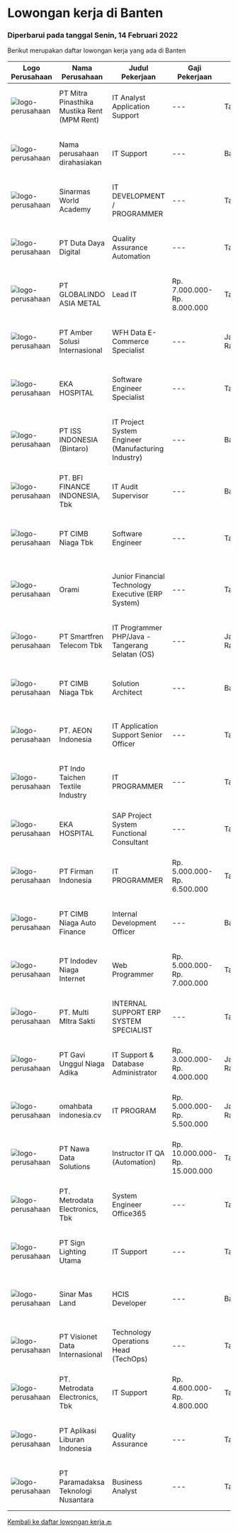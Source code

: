 
  # Lowongan kerja di Banten

  ### Diperbarui pada tanggal Senin, 14 Februari 2022

  Berikut merupakan daftar lowongan kerja yang ada di Banten

  |Logo Perusahaan | Nama Perusahaan | Judul Pekerjaan | Gaji Pekerjaan | Lokasi | Deskripsi | Tanggal diunggah | Pranala |
  | -------------- | --------------- | --------------- | --------- | --------- | -------------- | ------- | ----------- |
  |![logo-perusahaan](https://image-service-cdn.seek.com.au/7e4f9597404d5a71dbde903a9380d6f52a00a84b/ee4dce1061f3f616224767ad58cb2fc751b8d2dc)|PT Mitra Pinasthika Mustika Rent (MPM Rent)|IT Analyst Application Support|---|Tangerang|Melakukan Analisa terhadap change system yang masuk ke IT Business Application Melakukan mapping requirement terhadap solusi teknis Sistem Melakukan...|Kamis, 10 Februari 2022|https://www.jobstreet.co.id/id/job/it-analyst-application-support-3786017?token=0~3457bd3b-3f59-4d60-9463-852e60eb5f1d&sectionRank=1&jobId=jobstreet-id-job-3786017|
|![logo-perusahaan](https://us.123rf.com/450wm/pavelstasevich/pavelstasevich1811/pavelstasevich181101027/112815900-stock-vector-no-image-available-icon-flat-vector.jpg?ver=6)|Nama perusahaan dirahasiakan|IT Support|---|Badung|REQUIREMENTS : Age less thank 28 years old At least Diploma and/or Bachelor Degree of Information Technology Having same field experience at least 3...|Minggu, 13 Februari 2022|https://www.jobstreet.co.id/id/job/it-support-3789098?token=0~3457bd3b-3f59-4d60-9463-852e60eb5f1d&sectionRank=2&jobId=jobstreet-id-job-3789098|
|![logo-perusahaan](https://image-service-cdn.seek.com.au/873fb56de210e7c77460e66f5ce08991a9fd2259/ee4dce1061f3f616224767ad58cb2fc751b8d2dc)|Sinarmas World Academy|IT DEVELOPMENT / PROGRAMMER|---|Tangerang|- Maintain, debug and improve current developed program- Design, develop, test custom program based on users requirement- Analyze algorithm, writing...|Minggu, 13 Februari 2022|https://www.jobstreet.co.id/id/job/it-development-programmer-3779766?token=0~3457bd3b-3f59-4d60-9463-852e60eb5f1d&sectionRank=3&jobId=jobstreet-id-job-3779766|
|![logo-perusahaan](https://image-service-cdn.seek.com.au/37f4b10d9e280f6584590c1587ef913ae87be15d/ee4dce1061f3f616224767ad58cb2fc751b8d2dc)|PT Duta Daya Digital|Quality Assurance Automation|---|Tangerang|Crewdible is an Indonesia-based Startup company, focusing on online fulfillment services. Since 2017, Crewdible has provided multi-channel fulfillment...|Sabtu, 12 Februari 2022|https://www.jobstreet.co.id/id/job/quality-assurance-automation-3777590?token=0~3457bd3b-3f59-4d60-9463-852e60eb5f1d&sectionRank=4&jobId=jobstreet-id-job-3777590|
|![logo-perusahaan](https://image-service-cdn.seek.com.au/02fd0d1f9aca46c90994c7581d7fb56b49a8d672/ee4dce1061f3f616224767ad58cb2fc751b8d2dc)|PT GLOBALINDO ASIA METAL|Lead IT|Rp. 7.000.000-Rp. 8.000.000|Tangerang|Job Description:1. Developing project scopes and objectives, involving all relevant stakeholders and ensuring technical feasibility2. Performing...|Minggu, 13 Februari 2022|https://www.jobstreet.co.id/id/job/lead-it-3789107?token=0~3457bd3b-3f59-4d60-9463-852e60eb5f1d&sectionRank=5&jobId=jobstreet-id-job-3789107|
|![logo-perusahaan](https://us.123rf.com/450wm/pavelstasevich/pavelstasevich1811/pavelstasevich181101027/112815900-stock-vector-no-image-available-icon-flat-vector.jpg?ver=6)|PT Amber Solusi Internasional|WFH Data E-Commerce Specialist|---|Jakarta Raya|If you are interested to apply, please fill in this form: https://forms.gle/8jHjghLSe7pJSzS76We are running a fast track selection process, if you get...|Senin, 14 Februari 2022|https://www.jobstreet.co.id/id/job/wfh-data-e-commerce-specialist-3789143?token=0~3457bd3b-3f59-4d60-9463-852e60eb5f1d&sectionRank=6&jobId=jobstreet-id-job-3789143|
|![logo-perusahaan](https://image-service-cdn.seek.com.au/da4ab936722ba3810d001fb0bfef6b5e09bcd624/ee4dce1061f3f616224767ad58cb2fc751b8d2dc)|EKA HOSPITAL|Software Engineer Specialist|---|Tangerang|Job Description: Analyze user requirements Write and test code, refining and rewriting it as a necessary Research, design, and write new software...|Minggu, 13 Februari 2022|https://www.jobstreet.co.id/id/job/software-engineer-specialist-3779399?token=0~3457bd3b-3f59-4d60-9463-852e60eb5f1d&sectionRank=7&jobId=jobstreet-id-job-3779399|
|![logo-perusahaan](https://image-service-cdn.seek.com.au/69b547796e2a7848fe3ef971363040924a411425/ee4dce1061f3f616224767ad58cb2fc751b8d2dc)|PT ISS INDONESIA (Bintaro)|IT Project System Engineer (Manufacturing Industry)|---|Banten|Requirements:• Bachelor Degree in Computer Science/Information Management/Electrical Telecommunications Engineering or related fields• Experience in...|Kamis, 10 Februari 2022|https://www.jobstreet.co.id/id/job/it-project-system-engineer-manufacturing-industry-3786871?token=0~3457bd3b-3f59-4d60-9463-852e60eb5f1d&sectionRank=8&jobId=jobstreet-id-job-3786871|
|![logo-perusahaan](https://image-service-cdn.seek.com.au/a6cf0c9900691813db703a94c273f5c310cd3774/ee4dce1061f3f616224767ad58cb2fc751b8d2dc)|PT. BFI FINANCE INDONESIA, Tbk|IT Audit Supervisor|---|Banten|Deskripsi Pekerjaan: Memastikan pelaksanaan audit sesuai dengan audit plan Memastikan seluruh working paper (kertas kerja) audit terpenuhi dengan...|Jumat, 11 Februari 2022|https://www.jobstreet.co.id/id/job/it-audit-supervisor-3788232?token=0~3457bd3b-3f59-4d60-9463-852e60eb5f1d&sectionRank=9&jobId=jobstreet-id-job-3788232|
|![logo-perusahaan](https://image-service-cdn.seek.com.au/2c6f6f12cb15b08239744ca7630b97fee07e84ce/ee4dce1061f3f616224767ad58cb2fc751b8d2dc)|PT CIMB Niaga Tbk|Software Engineer|---|Tangerang|Mengerjakan dan melakukan maintenance terhadap proses development aplikasi yang kompleks, mengembangkan aplikasi/coding, dan melakukan pengujian...|Sabtu, 12 Februari 2022|https://www.jobstreet.co.id/id/job/software-engineer-3772672?token=0~3457bd3b-3f59-4d60-9463-852e60eb5f1d&sectionRank=10&jobId=jobstreet-id-job-3772672|
|![logo-perusahaan](https://image-service-cdn.seek.com.au/5665bd4fde839b0909a79c4061baca3eb4f22607/ee4dce1061f3f616224767ad58cb2fc751b8d2dc)|Orami|Junior Financial Technology Executive (ERP System)|---|Tangerang|Responsibilities: Become a key person who understands the company’s ERP infrastructure, system design and flow process both from technology/product...|Sabtu, 12 Februari 2022|https://www.jobstreet.co.id/id/job/junior-financial-technology-executive-erp-system-3778248?token=0~3457bd3b-3f59-4d60-9463-852e60eb5f1d&sectionRank=11&jobId=jobstreet-id-job-3778248|
|![logo-perusahaan](https://image-service-cdn.seek.com.au/e33a62a047a936b13377186fb2f8be447b852b49/ee4dce1061f3f616224767ad58cb2fc751b8d2dc)|PT Smartfren Telecom Tbk|IT Programmer PHP/Java - Tangerang Selatan (OS)|---|Jakarta Raya|Candidate must possess at least Bachelor's Degree in Computer/Telecommunication or equivalent. Fresh graduates are welcome to apply. Required...|Sabtu, 12 Februari 2022|https://www.jobstreet.co.id/id/job/it-programmer-php-java-tangerang-selatan-os-3778378?token=0~3457bd3b-3f59-4d60-9463-852e60eb5f1d&sectionRank=12&jobId=jobstreet-id-job-3778378|
|![logo-perusahaan](https://image-service-cdn.seek.com.au/2c6f6f12cb15b08239744ca7630b97fee07e84ce/ee4dce1061f3f616224767ad58cb2fc751b8d2dc)|PT CIMB Niaga Tbk|Solution Architect|---|Banten|Roles &amp; Responsibilities:  Meet business users to gather and elicit the business and stakeholders requirements to define product or solution scope...|Minggu, 13 Februari 2022|https://www.jobstreet.co.id/id/job/solution-architect-3779832?token=0~3457bd3b-3f59-4d60-9463-852e60eb5f1d&sectionRank=13&jobId=jobstreet-id-job-3779832|
|![logo-perusahaan](https://image-service-cdn.seek.com.au/70da9ce50f262e3c42ef7920a0d4297647ee2c10/ee4dce1061f3f616224767ad58cb2fc751b8d2dc)|PT. AEON Indonesia|IT Application Support Senior Officer|---|Tangerang|An application support analyst is an IT professional who helps a business solve its application and system issues. They have a deep understanding of...|Rabu, 09 Februari 2022|https://www.jobstreet.co.id/id/job/it-application-support-senior-officer-3785732?token=0~3457bd3b-3f59-4d60-9463-852e60eb5f1d&sectionRank=14&jobId=jobstreet-id-job-3785732|
|![logo-perusahaan](https://image-service-cdn.seek.com.au/d27468ae5533bc19b08e389f88f1a7f2e90a1596/ee4dce1061f3f616224767ad58cb2fc751b8d2dc)|PT Indo Taichen Textile Industry|IT PROGRAMMER|---|Tangerang|Job Descriptions: Handle Full Stack develop to department request Develop, maintain and support web application existing &amp; new project Create a...|Jumat, 11 Februari 2022|https://www.jobstreet.co.id/id/job/it-programmer-3776049?token=0~3457bd3b-3f59-4d60-9463-852e60eb5f1d&sectionRank=15&jobId=jobstreet-id-job-3776049|
|![logo-perusahaan](https://image-service-cdn.seek.com.au/da4ab936722ba3810d001fb0bfef6b5e09bcd624/ee4dce1061f3f616224767ad58cb2fc751b8d2dc)|EKA HOSPITAL|SAP Project System Functional Consultant|---|Tangerang|Job Description: Analyze and improve system based on user needs for SAP and non-SAP applications within Project System (PS) area Working together with...|Minggu, 13 Februari 2022|https://www.jobstreet.co.id/id/job/sap-project-system-functional-consultant-3779394?token=0~3457bd3b-3f59-4d60-9463-852e60eb5f1d&sectionRank=16&jobId=jobstreet-id-job-3779394|
|![logo-perusahaan](https://image-service-cdn.seek.com.au/54dd5bfcd26329d64833464716a150ba616fc4b4/ee4dce1061f3f616224767ad58cb2fc751b8d2dc)|PT Firman Indonesia|IT PROGRAMMER|Rp. 5.000.000-Rp. 6.500.000|Tangerang|Pendidikan minimal D3 Teknologi Informasi Menguasai VB.Net dan PHP Fresh Graduate are welcome Memiliki Program hasil karya sendirin Bersedia bekerja...|Jumat, 11 Februari 2022|https://www.jobstreet.co.id/id/job/it-programmer-3787474?token=0~3457bd3b-3f59-4d60-9463-852e60eb5f1d&sectionRank=17&jobId=jobstreet-id-job-3787474|
|![logo-perusahaan](https://image-service-cdn.seek.com.au/14f9f8ccc12d51121e96ea2224ff707c40d6ca88/ee4dce1061f3f616224767ad58cb2fc751b8d2dc)|PT CIMB Niaga Auto Finance|Internal Development Officer|---|Banten|JOBDESK Membantu koordinasi dan menjalankan proses development aplikasi sateliite termasuk berkoordinasi dengan user, vendor dan unit IT terkait...|Jumat, 11 Februari 2022|https://www.jobstreet.co.id/id/job/internal-development-officer-3787485?token=0~3457bd3b-3f59-4d60-9463-852e60eb5f1d&sectionRank=18&jobId=jobstreet-id-job-3787485|
|![logo-perusahaan](https://image-service-cdn.seek.com.au/0fb4dd7a4e851a8c110f4f9244ae1d3ffdba0771/ee4dce1061f3f616224767ad58cb2fc751b8d2dc)|PT Indodev Niaga Internet|Web Programmer|Rp. 5.000.000-Rp. 7.000.000|Tangerang|Candidate must possess at least a Diploma, Bachelor's Degree, Master's Degree / Post Graduate Degree, Computer Science/Information Technology,...|Sabtu, 12 Februari 2022|https://www.jobstreet.co.id/id/job/web-programmer-3777744?token=0~3457bd3b-3f59-4d60-9463-852e60eb5f1d&sectionRank=19&jobId=jobstreet-id-job-3777744|
|![logo-perusahaan](https://image-service-cdn.seek.com.au/7c82797aec1f5b761b3bfe5e60aa10a89ed7116d/ee4dce1061f3f616224767ad58cb2fc751b8d2dc)|PT. Multi MItra Sakti|INTERNAL SUPPORT ERP SYSTEM SPECIALIST|---|Tangerang|Job Description Required Skill: Excellent problem-solving skills. The capacity to work well within a team. Attention to detail. Logical thinking....|Jumat, 11 Februari 2022|https://www.jobstreet.co.id/id/job/internal-support-erp-system-specialist-3776473?token=0~3457bd3b-3f59-4d60-9463-852e60eb5f1d&sectionRank=20&jobId=jobstreet-id-job-3776473|
|![logo-perusahaan](https://image-service-cdn.seek.com.au/9323985d13b67e83f1bfea156b772da2fe816964/ee4dce1061f3f616224767ad58cb2fc751b8d2dc)|PT Gavi Unggul Niaga Adika|IT Support & Database Administrator|Rp. 3.000.000-Rp. 4.000.000|Jakarta Raya|Kualifikasi: Pendidikan D3/S1 Ilmu komputer, Teknik Informatika, sederajat Freshgraduate dipersilahkan melamar Mengerti baik Software ataupun Hardware...|Senin, 07 Februari 2022|https://www.jobstreet.co.id/id/job/it-support-database-administrator-3782439?token=0~3457bd3b-3f59-4d60-9463-852e60eb5f1d&sectionRank=21&jobId=jobstreet-id-job-3782439|
|![logo-perusahaan](https://image-service-cdn.seek.com.au/8be2cb8b7c6405b169232f2caa4640ac76a10b97/ee4dce1061f3f616224767ad58cb2fc751b8d2dc)|omahbata indonesia.cv|IT PROGRAM|Rp. 5.000.000-Rp. 5.500.000|Jakarta Raya|* pernah membuat aplikasi bebasis mvc framework ( seperti codeigniter ) dan mobile ( android studio)* memiliki pemahaman tentang database pemograman (...|Rabu, 09 Februari 2022|https://www.jobstreet.co.id/id/job/it-program-3775182?token=0~3457bd3b-3f59-4d60-9463-852e60eb5f1d&sectionRank=22&jobId=jobstreet-id-job-3775182|
|![logo-perusahaan](https://image-service-cdn.seek.com.au/562c83b2436ce4afeba686139d00421526838c1c/ee4dce1061f3f616224767ad58cb2fc751b8d2dc)|PT Nawa Data Solutions|Instructor IT QA (Automation)|Rp. 10.000.000-Rp. 15.000.000|Tangerang|PERHATIAN PARA INSTRUCTOR / COACH DI JAKARTA, TANGERANG DAN SEKITARNYA! Anda memiliki passion untuk MENGAJAR?Menyukai tantangan untuk membentuk skill...|Jumat, 11 Februari 2022|https://www.jobstreet.co.id/id/job/instructor-it-qa-automation-3788167?token=0~3457bd3b-3f59-4d60-9463-852e60eb5f1d&sectionRank=23&jobId=jobstreet-id-job-3788167|
|![logo-perusahaan](https://image-service-cdn.seek.com.au/0d75518309b56a3cff39daa569b0ba02cc7a22f2/ee4dce1061f3f616224767ad58cb2fc751b8d2dc)|PT. Metrodata Electronics, Tbk|System Engineer Office365|---|Tangerang|Kualifikasi: Pengalaman bekerja minimal 2 tahun Memiliki latar belakang pendidikan Minimal minimal S1 Jurusan Teknik Informatika, llmu Komputer,...|Jumat, 11 Februari 2022|https://www.jobstreet.co.id/id/job/system-engineer-office365-3787438?token=0~3457bd3b-3f59-4d60-9463-852e60eb5f1d&sectionRank=24&jobId=jobstreet-id-job-3787438|
|![logo-perusahaan](https://image-service-cdn.seek.com.au/fb12ca619889d1b10d6a891b0ad61385a2823c00/ee4dce1061f3f616224767ad58cb2fc751b8d2dc)|PT Sign Lighting Utama|IT Support|---|Tangerang|Jobs Descriptions: Perform Hardware, Software and Network installation. Understand setting printer IP address, LAN, Videotron, Etc. Repair / Maintain...|Selasa, 08 Februari 2022|https://www.jobstreet.co.id/id/job/it-support-3782983?token=0~3457bd3b-3f59-4d60-9463-852e60eb5f1d&sectionRank=25&jobId=jobstreet-id-job-3782983|
|![logo-perusahaan](https://image-service-cdn.seek.com.au/6b423aea38035d4ae45b2a19376301d23a74f501/ee4dce1061f3f616224767ad58cb2fc751b8d2dc)|Sinar Mas Land|HCIS Developer|---|Banten|Job Description ;• Understand SML's HCIS team processes, integration tools, and  overall internal technical landscape (SAP , PHP, .Net  etc) to help...|Sabtu, 12 Februari 2022|https://www.jobstreet.co.id/id/job/hcis-developer-3772972?token=0~3457bd3b-3f59-4d60-9463-852e60eb5f1d&sectionRank=26&jobId=jobstreet-id-job-3772972|
|![logo-perusahaan](https://image-service-cdn.seek.com.au/7f00c3c4cf081180aeede06da509ec826da9430b/ee4dce1061f3f616224767ad58cb2fc751b8d2dc)|PT Visionet Data Internasional|Technology Operations Head (TechOps)|---|Tangerang|Job Description Maintain day to day operational multitenancy client Manage the team in order to achieve the SLA by using SLI / SLO Indicator and KPI....|Sabtu, 12 Februari 2022|https://www.jobstreet.co.id/id/job/technology-operations-head-techops-3778329?token=0~3457bd3b-3f59-4d60-9463-852e60eb5f1d&sectionRank=27&jobId=jobstreet-id-job-3778329|
|![logo-perusahaan](https://image-service-cdn.seek.com.au/0d75518309b56a3cff39daa569b0ba02cc7a22f2/ee4dce1061f3f616224767ad58cb2fc751b8d2dc)|PT. Metrodata Electronics, Tbk|IT Support|Rp. 4.600.000-Rp. 4.800.000|Tangerang|Kualifikasi Personnel: Minimal Diploma (D3) Ilmu Komputer, Sistem Informasi, Teknik Komputer atau Pendidikan setara. pengalaman minimal 1 tahun...|Selasa, 08 Februari 2022|https://www.jobstreet.co.id/id/job/it-support-3782934?token=0~3457bd3b-3f59-4d60-9463-852e60eb5f1d&sectionRank=28&jobId=jobstreet-id-job-3782934|
|![logo-perusahaan](https://image-service-cdn.seek.com.au/2ba51dcc75a5487dfad86edaf704ca8d7d4cbe70/ee4dce1061f3f616224767ad58cb2fc751b8d2dc)|PT Aplikasi Liburan Indonesia|Quality Assurance|---|Tangerang|Job Description: Involved in the whole development life cycle Technical design review Test case design and planning Functional testing via grey-box...|Sabtu, 12 Februari 2022|https://www.jobstreet.co.id/id/job/quality-assurance-3778101?token=0~3457bd3b-3f59-4d60-9463-852e60eb5f1d&sectionRank=29&jobId=jobstreet-id-job-3778101|
|![logo-perusahaan](https://image-service-cdn.seek.com.au/8deaa9a71fd9bf1839ac941c88d25be16beeb7bb/ee4dce1061f3f616224767ad58cb2fc751b8d2dc)|PT Paramadaksa Teknologi Nusantara|Business Analyst|---|Tangerang|Kami sedang merancang dan mengembangkan aplikasi baru yang inovatif terkait dengan sektor ritel tradisional Indonesia. Digitalisasi sektor ini...|Jumat, 11 Februari 2022|https://www.jobstreet.co.id/id/job/business-analyst-3776922?token=0~3457bd3b-3f59-4d60-9463-852e60eb5f1d&sectionRank=30&jobId=jobstreet-id-job-3776922|


  [Kembali ke daftar lowongan kerja 🔙](../README.md#daftar-lowongan-kerja)
  
